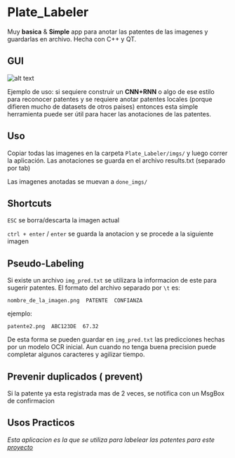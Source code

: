 # Plate_Labeler
Muy **basica** &amp; **Simple** app para anotar las patentes de las imagenes y guardarlas en archivo. Hecha con C++ y QT.

## GUI

![alt text](https://i.imgur.com/5xbOOM3.png)

Ejemplo de uso: si sequiere construir un **CNN+RNN** o algo de ese estilo para reconocer patentes y se requiere anotar patentes locales (porque difieren mucho de datasets de otros paises) entonces esta simple herramienta puede ser útil para hacer las anotaciones de las patentes.

## Uso

Copiar todas las imagenes en la carpeta `Plate_Labeler/imgs/` y luego correr la aplicación.
Las anotaciones se guarda en el archivo results.txt (separado por tab)

Las imagenes anotadas se muevan a `done_imgs/`

## Shortcuts

`ESC` se borra/descarta la imagen actual

`ctrl + enter` / `enter` se guarda la anotacion y se procede a la siguiente imagen

## Pseudo-Labeling

Si existe un archivo `img_pred.txt` se utilizara la informacion de este para sugerir patentes. El formato del archivo separado por `\t` es:

`nombre_de_la_imagen.png  PATENTE  CONFIANZA`

ejemplo:

`patente2.png  ABC123DE  67.32`

De esta forma se pueden guardar en `img_pred.txt` las predicciones hechas por un modelo OCR inicial. Aun cuando no tenga buena precision puede completar algunos caracteres y agilizar tiempo.

## Prevenir duplicados ( prevent)

Si la patente ya esta registrada mas de 2 veces, se notifica con un MsgBox de confirmacion

## Usos Practicos

*Esta aplicacion es la que se utiliza para labelear las patentes para este [proyecto](https://github.com/ankandrew/cnn-ocr-lp)*
